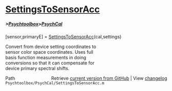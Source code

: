 # [SettingsToSensorAcc](SettingsToSensorAcc)
##### >[Psychtoolbox](Psychtoolbox)>[PsychCal](PsychCal)

[sensor,primaryE] = [SettingsToSensorAcc](SettingsToSensorAcc)(cal,settings)  
  
Convert from device setting coordinates to  
sensor color space coordinates.  Uses full  
basis function measurements in doing  
conversions so that it can compensate for  
device primary spectral shifts.  




<div class="code_header" style="text-align:right;">
  <span style="float:left;">Path&nbsp;&nbsp;</span> <span class="counter">Retrieve <a href=
  "https://raw.github.com/Psychtoolbox-3/Psychtoolbox-3/beta/Psychtoolbox/PsychCal/SettingsToSensorAcc.m">current version from GitHub</a> | View <a href=
  "https://github.com/Psychtoolbox-3/Psychtoolbox-3/commits/beta/Psychtoolbox/PsychCal/SettingsToSensorAcc.m">changelog</a></span>
</div>
<div class="code">
  <code>Psychtoolbox/PsychCal/SettingsToSensorAcc.m</code>
</div>

